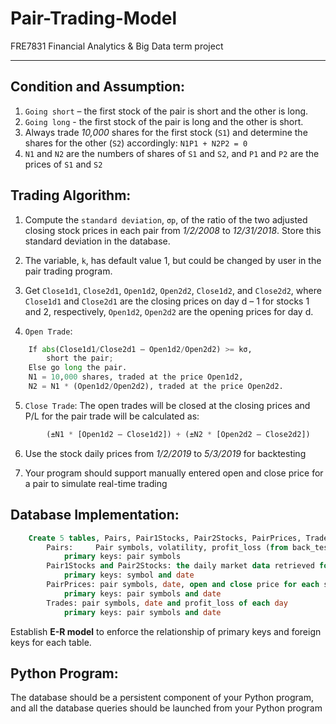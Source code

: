 # Pair-Trading-Model
FRE7831 Financial Analytics &amp; Big Data term project 

---------------------------------
## Condition and Assumption:

1. `Going short` – the first stock of the pair is short and the other is long. 
2. `Going long` - the first stock of the pair is long and the other is short.
3. Always trade *10,000* shares for the first stock (`S1`) and determine the shares for the other (`S2`) accordingly: ```N1P1 + N2P2 = 0```
4. `N1` and `N2` are the numbers of shares of `S1` and `S2`, and `P1` and `P2` are the prices of `S1` and `S2`

## Trading Algorithm:
1. Compute the `standard deviation`, `σp`, of the ratio of the two adjusted closing stock prices in each pair from *1/2/2008* to *12/31/2018*. 
Store this standard deviation in the database.

2. The variable, `k`, has default value 1, but could be changed by user in the pair trading program.

3. Get `Close1d1`, `Close2d1`, `Open1d2`, `Open2d2`, `Close1d2`, and `Close2d2`, where `Close1d1` and `Close2d1` are the closing prices on day d – 1 for stocks 1 and 2, respectively, `Open1d2`, `Open2d2` are the opening prices for day d.

4. `Open Trade`:
```Python
    If abs(Close1d1/Close2d1 – Open1d2/Open2d2) >= kσ, 
        short the pair;
    Else go long the pair.
    N1 = 10,000 shares, traded at the price Open1d2, 
    N2 = N1 * (Open1d2/Open2d2), traded at the price Open2d2.
```
5. `Close Trade`:
    The open trades will be closed at the closing prices and P/L for the pair trade will be calculated as:
```Python
        (±N1 * [Open1d2 – Close1d2]) + (±N2 * [Open2d2 – Close2d2])
```

6. Use the stock daily prices from *1/2/2019* to *5/3/2019* for backtesting

7. Your program should support manually entered open and close price for a pair to simulate real-time trading

## Database Implementation:
```SQL
    Create 5 tables, Pairs, Pair1Stocks, Pair2Stocks, PairPrices, Trades
        Pairs:     Pair symbols, volatility, profit_loss (from back_testing), 
            primary keys: pair symbols
        Pair1Stocks and Pair2Stocks: the daily market data retrieved for each stock in the pair from 1/2/2008 to 5/3/2019
            primary keys: symbol and date
        PairPrices: pair symbols, date, open and close price for each stock
            primary keys: pair symbols and date
        Trades: pair symbols, date and profit_loss of each day
            primary keys: pair symbols and date
 ```
Establish **E-R model** to enforce the relationship of primary keys and foreign keys for each table.

## Python Program:
The database should be a persistent component of your Python program, and all the database queries should be launched from your Python program
